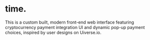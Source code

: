 # time.
This is a custom built, modern front-end web interface featuring cryptocurrency payment integration UI and dynamic pop-up payment choices, inspired by user designs on Uiverse.io.
